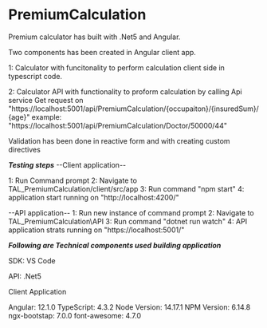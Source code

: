 # PremiumCalculation

Premium calculator has built with .Net5 and Angular.

Two components has been created in Angular client app.

1: Calculator with funcitonality to perform calculation client side in typescript code.

2: Calculator API with functionality to proform calculation by calling Api service Get request on "https://localhost:5001/api/PremiumCalculation/{occupaiton}/{insuredSum}/{age}"
   example: "https://localhost:5001/api/PremiumCalculation/Doctor/50000/44"

Validation has been done in reactive form and with creating custom directives 

*****Testing steps*****
--Client application--

1: Run Command prompt 
2: Navigate to TAL_PremiumCalculation/client/src/app 
3: Run  command  "npm start"
4: application start running on "http://localhost:4200/"

--API application--
1: Run new instance of command prompt
2: Navigate to TAL_PremiumCalculation\API
3: Run command "dotnet run watch"
4: API application strats running on "https://localhost:5001/"


*****Following are Technical components used building application*****

SDK: VS Code


API: .Net5


Client Application

Angular: 12.1.0
TypeScript: 4.3.2
Node Version: 14.17.1
NPM Version: 6.14.8
ngx-bootstap: 7.0.0
font-awesome: 4.7.0


